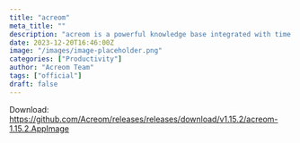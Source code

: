 ```yaml
---
title: "acreom"
meta_title: ""
description: "acreom is a powerful knowledge base integrated with time management running on local markdown files"
date: 2023-12-20T16:46:00Z
image: "/images/image-placeholder.png"
categories: ["Productivity"]
author: "Acreom Team"
tags: ["official"]
draft: false
---
```


Download: https://github.com/Acreom/releases/releases/download/v1.15.2/acreom-1.15.2.AppImage